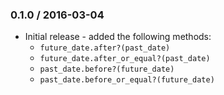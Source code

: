 ### 0.1.0 / 2016-03-04

* Initial release - added the following methods:
  * `future_date.after?(past_date)`
  * `future_date.after_or_equal?(past_date)`
  * `past_date.before?(future_date)`
  * `past_date.before_or_equal?(future_date)`
